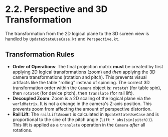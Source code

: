 # 2.2. Perspective and 3D Transformation

The transformation from the 2D logical plane to the 3D screen view is handled by
`UpdateStateUseCase.kt` and `Perspective.kt`.

## Transformation Rules

* **Order of Operations**: The final projection matrix **must** be created by first applying 2D
  logical transformations (zoom) and *then* applying the 3D camera transformations (rotation and
  pitch). This prevents visual artifacts like the table "rolling" instead of spinning. The correct
  3D transformation order within the `Camera` object is: `rotateY` (for table spin), then
  `rotateX` (for device pitch), then `translate` (for rail lift).
* **Decoupled Zoom**: Zoom is a 2D scaling of the logical plane via the `worldMatrix`. It is not a
  change in the camera's Z-axis position. This prevents zoom from affecting the amount of
  perspective distortion.
* **Rail Lift**: The `railLiftAmount` is calculated in `UpdateStateUseCase` and is proportional to
  the sine of the pitch angle (`lift * abs(sin(pitch))`). This lift is applied as a `translate`
  operation in the `Camera` *after* all rotations.